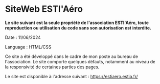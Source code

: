 # SiteWeb ESTI'Aéro

**Le site suivant est la seule propriété de l'association ESTI'Aéro, toute reproduction ou utilisation du code sans son autorisation est interdite.**


Date : 11/06/2024

Language : HTML/CSS

Ce site a été développé dans le cadre de mon poste au bureau de l'association. Le site comporte quelques défauts, notamment au niveau de la responsivité de certaines parties des pages. 

Le site est disponible à l'adresse suivant : https://estiaero.estia.fr/
 





